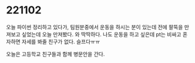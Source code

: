 # 221102

오늘 파이썬 정리하고 있다가, 팀원분중에서 운동을 하시는 분이 있는데 전에 팔뚝을 만져보고 싶었는데
오늘 만져봤다. 와 딱딱하다. 나도 운동을 하고 싶은데 pt는 비싸고 혼자하면 
자세를 봐줄 친구가 없다. 슬프다ㅠㅠ

오늘은 고등학교 친구들과 함께 병문안을 간다.